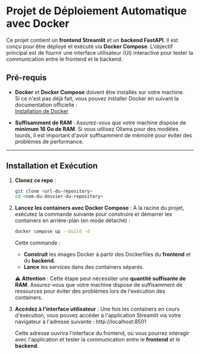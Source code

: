 # Projet de Déploiement Automatique avec Docker

Ce projet contient un **frontend Streamlit** et un **backend FastAPI**. Il est conçu pour être déployé et exécuté via **Docker Compose**. L'objectif principal est de fournir une interface utilisateur (UI) interactive pour tester la communication entre le frontend et le backend.

## Pré-requis

- **Docker** et **Docker Compose** doivent être installés sur votre machine.  
  Si ce n'est pas déjà fait, vous pouvez installer Docker en suivant la documentation officielle :  
  [Installation de Docker](https://docs.docker.com/get-docker/)

- **Suffisamment de RAM** : Assurez-vous que votre machine dispose de **minimum 16 Go de RAM**. Si vous utilisez Ollama pour des modèles lourds, il est important d'avoir suffisamment de mémoire pour éviter des problèmes de performance.

---

## Installation et Exécution

1. **Clonez ce repo** :
   ```bash
   git clone <url-du-repository>
   cd <nom-du-dossier-du-repository>
    ```

2. **Lancez les containers avec Docker Compose** :
   À la racine du projet, exécutez la commande suivante pour construire et démarrer les containers en arrière-plan (en mode détaché) :
   ```bash
   docker compose up --build -d
    ```
    
   Cette commande :
   - **Construit** les images Docker à partir des Dockerfiles du **frontend** et du **backend**.
   - **Lance** les services dans des containers séparés.

   ⚠️ **Attention** : Cette étape peut nécessiter une **quantité suffisante de RAM**. Assurez-vous que votre machine dispose de suffisamment de ressources pour éviter des problèmes lors de l'exécution des containers.

3. **Accédez à l'interface utilisateur** :
   Une fois les containers en cours d'exécution, vous pouvez accéder à l'application Streamlit via votre navigateur à l'adresse suivante :
   http://localhost:8501

   Cette adresse ouvrira l'interface du frontend, où vous pourrez interagir avec l'application et tester la communication entre le **frontend** et le **backend**.